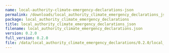 ```yaml
---
name: local-authority-climate-emergency-declarations-json
permalink: /downloads/local_authority_climate_emergency_declarations_json/0_2_0
package: local_authority_climate_emergency_declarations
title: local_authority_climate_emergency_declarations_json
filename: local_authority_climate_emergency_declarations.json
version: 0.2.0
full_version: 0.2.0
file: /data/local_authority_climate_emergency_declarations/0.2.0/local_authority_climate_emergency_declarations.json
---
```

